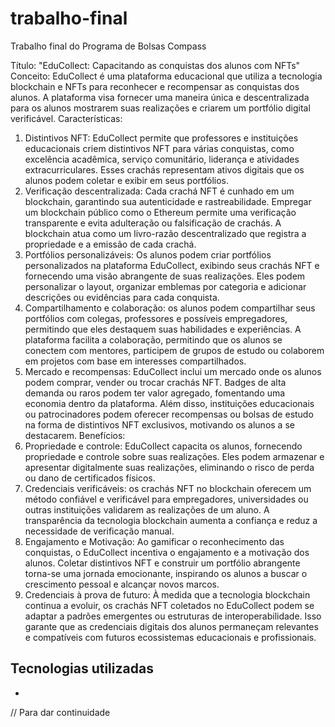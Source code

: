 # trabalho-final
Trabalho final do Programa de Bolsas Compass

Título: "EduCollect: Capacitando as conquistas dos alunos com NFTs"
Conceito:
EduCollect é uma plataforma educacional que utiliza a tecnologia blockchain e NFTs para reconhecer e recompensar as conquistas dos alunos. A plataforma visa fornecer uma maneira única e descentralizada para os alunos mostrarem suas realizações e criarem um portfólio digital verificável.
Características:
1. Distintivos NFT: EduCollect permite que professores e instituições educacionais criem distintivos NFT para várias conquistas, como excelência acadêmica, serviço comunitário, liderança e atividades extracurriculares. Esses crachás representam ativos digitais que os alunos podem coletar e exibir em seus portfólios.
2. Verificação descentralizada: Cada crachá NFT é cunhado em um blockchain, garantindo sua autenticidade e rastreabilidade. Empregar um blockchain público como o Ethereum permite uma verificação transparente e evita adulteração ou falsificação de crachás. A blockchain atua como um livro-razão descentralizado que registra a propriedade e a emissão de cada crachá.
3. Portfólios personalizáveis: Os alunos podem criar portfólios personalizados na plataforma EduCollect, exibindo seus crachás NFT e fornecendo uma visão abrangente de suas realizações. Eles podem personalizar o layout, organizar emblemas por categoria e adicionar descrições ou evidências para cada conquista.
4. Compartilhamento e colaboração: os alunos podem compartilhar seus portfólios com colegas, professores e possíveis empregadores, permitindo que eles destaquem suas habilidades e experiências. A plataforma facilita a colaboração, permitindo que os alunos se conectem com mentores, participem de grupos de estudo ou colaborem em projetos com base em interesses compartilhados.
5. Mercado e recompensas: EduCollect inclui um mercado onde os alunos podem comprar, vender ou trocar crachás NFT. Badges de alta demanda ou raros podem ter valor agregado, fomentando uma economia dentro da plataforma. Além disso, instituições educacionais ou patrocinadores podem oferecer recompensas ou bolsas de estudo na forma de distintivos NFT exclusivos, motivando os alunos a se destacarem.
Benefícios:
1. Propriedade e controle: EduCollect capacita os alunos, fornecendo propriedade e controle sobre suas realizações. Eles podem armazenar e apresentar digitalmente suas realizações, eliminando o risco de perda ou dano de certificados físicos.
2. Credenciais verificáveis: os crachás NFT no blockchain oferecem um método confiável e verificável para empregadores, universidades ou outras instituições validarem as realizações de um aluno. A transparência da tecnologia blockchain aumenta a confiança e reduz a necessidade de verificação manual.
3. Engajamento e Motivação: Ao gamificar o reconhecimento das conquistas, o EduCollect incentiva o engajamento e a motivação dos alunos. Coletar distintivos NFT e construir um portfólio abrangente torna-se uma jornada emocionante, inspirando os alunos a buscar o crescimento pessoal e alcançar novos marcos.
4. Credenciais à prova de futuro: À medida que a tecnologia blockchain continua a evoluir, os crachás NFT coletados no EduCollect podem se adaptar a padrões emergentes ou estruturas de interoperabilidade. Isso garante que as credenciais digitais dos alunos permaneçam relevantes e compatíveis com futuros ecossistemas educacionais e profissionais.
## Tecnologias utilizadas
- 
// Para dar continuidade 
